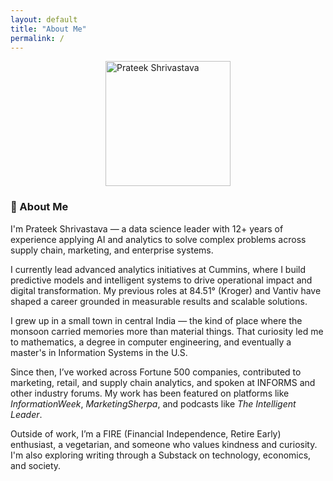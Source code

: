 ```yaml
---
layout: default
title: "About Me"
permalink: /
---
```


<img src="/assets/images/prateek.jpg" alt="Prateek Shrivastava" width="200" style="display:block;margin:auto;margin-bottom:20px;" />

### 👋 About Me

I'm Prateek Shrivastava — a data science leader with 12+ years of experience applying AI and analytics to solve complex problems across supply chain, marketing, and enterprise systems.

I currently lead advanced analytics initiatives at Cummins, where I build predictive models and intelligent systems to drive operational impact and digital transformation. My previous roles at 84.51° (Kroger) and Vantiv have shaped a career grounded in measurable results and scalable solutions.

I grew up in a small town in central India — the kind of place where the monsoon carried memories more than material things. That curiosity led me to mathematics, a degree in computer engineering, and eventually a master's in Information Systems in the U.S.

Since then, I’ve worked across Fortune 500 companies, contributed to marketing, retail, and supply chain analytics, and spoken at INFORMS and other industry forums. My work has been featured on platforms like *InformationWeek*, *MarketingSherpa*, and podcasts like *The Intelligent Leader*.

Outside of work, I’m a FIRE (Financial Independence, Retire Early) enthusiast, a vegetarian, and someone who values kindness and curiosity. I'm also exploring writing through a Substack on technology, economics, and society.
